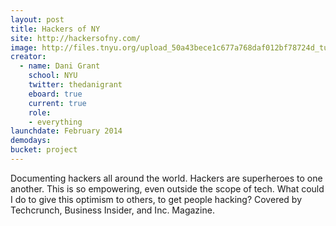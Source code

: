 ```yaml
---
layout: post
title: Hackers of NY
site: http://hackersofny.com/
image: http://files.tnyu.org/upload_50a43bece1c677a768daf012bf78724d_tumblr_n7lg5lJFN71tqmaa2o1_1280.jpg
creator: 
  - name: Dani Grant
    school: NYU
    twitter: thedanigrant
    eboard: true
    current: true
    role:
    - everything
launchdate: February 2014
demodays:
bucket: project
---
```

Documenting hackers all around the world. Hackers are superheroes to one another. This is so empowering, even outside the scope of tech. What could I do to give this optimism to others, to get people hacking? Covered by Techcrunch, Business Insider, and Inc. Magazine.